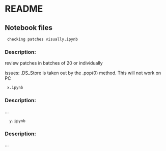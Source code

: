 # README 

## Notebook files 

     checking patches visually.ipynb
     
### Description:
review patches in batches of 20 or individually

issues: .DS_Store is taken out by the .pop(0) method. This will not work on PC


     x.ipynb

### Description:
...


      y.ipynb

### Description:
...


    